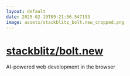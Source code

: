 ```yaml
---
layout: default
date: 2025-02-19T09:21:56.547193
image: assets/stackblitz_bolt.new_cropped.png
---
```


# [stackblitz/bolt.new](https://github.com/stackblitz/bolt.new)

AI-powered web development in the browser
